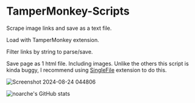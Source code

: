 # TamperMonkey-Scripts

Scrape image links and save as a text file. 

Load with TamperMonkey extension. 

Filter links by string to parse/save.

Save page as 1 html file. Including images.  Unlike the others this script is kinda buggy, I recommend using [SingleFile](https://github.com/gildas-lormeau/SingleFile) extension to do this. 


![Screenshot 2024-08-24 044806](https://github.com/user-attachments/assets/0da58551-66b0-4e48-98b6-d21dd481eace)


![noarche's GitHub stats](https://github-readme-stats.vercel.app/api?username=noarche&show_icons=true&theme=transparent)
